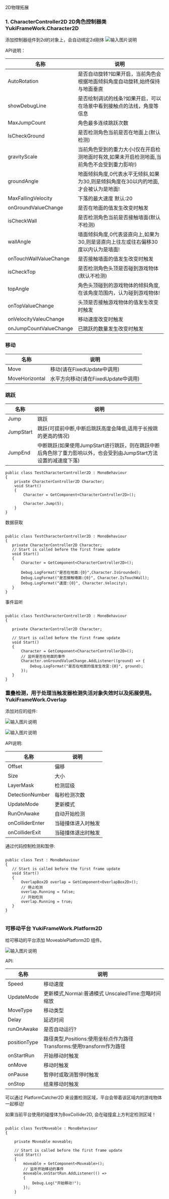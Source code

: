 2D物理拓展

### 1. CharacterController2D 2D角色控制器类 YukiFrameWork.Character2D

添加控制器组件到2d的对象上，会自动绑定2d刚体
![输入图片说明](YukiFramcharacter1.png)

API说明：


| 名称      | 说明 |
| ----------- | ----------- |
| AutoRotation |是否自动旋转?如果开启，当前角色会根据地面倾斜角度自动旋转,始终保持与地面垂直     |
| showDebugLine |是否绘制调试的线条?如果开启，可以在场景中看到接触点的法线，角度等信息     |
| MaxJumpCount | 角色最多连续跳跃次数     |
| IsCheckGround | 是否检测角色当前是否在地面上(默认检测)     |
| gravityScale | 当前角色受到的重力大小(仅在开启检测地面时有效,如果未开启检测地面,当前角色不会受到重力影响!)     |
| groundAngle | 地面倾斜角度,0代表水平无倾斜,如果为30,则是倾斜角度在30以内的地面,才会被认为是地面!     |
| MaxFallingVelocity | 下落的最大速度 默认:20     |
| onGroundValueChange | 是否在地面的值发生改变时触发    |
| isCheckWall | 是否检测角色当前是否接触墙面(默认不检测)     |
| wallAngle | 墙面倾斜角度,0代表竖直向上,如果为30,则是竖直向上往左或往右偏移30度以内认为是墙面!     |
| onTouchWallValueChange | 是否接触墙面的值发生改变时触发     |
| isCheckTop |  是否检测角色头顶是否碰到游戏物体(默认不检测)     |
| topAngle | 角色头顶碰到的游戏物体的倾斜角度,在该角度范围内，认为碰到游戏物体!     |
| onTopValueChange | 头顶是否接触游戏物体的值发生改变时触发    |
| onVelocityValeuChange | 移动速度改变时触发     |
| onJumpCountValueChange | 已跳跃的数量发生改变时触发   | 

### 移动 

| 名称      | 说明 |
| ----------- | ----------- |
|  Move | 移动(请在FixedUpdate中调用)     |  
|  MoveHorizontal  | 水平方向移动(请在FixedUpdate中调用)     |   

### 跳跃

| 名称      | 说明 |
| ----------- | ----------- | 
|  Jump  | 跳跃     |  
|  JumpStart | 跳跃(可提前中断,中断后跳跃高度会降低,适用于长按跳的更高的情况)     |  
|  JumpEnd  | 中断跳跃(如果使用JumpStart进行跳跃，则在跳跃中断后角色除了重力影响以外，也会受到由JumpStart方法设置的减速度下落)    |   

```
public class TestCharacterController2D : MonoBehaviour
{
    private CharacterController2D Character; 
    void Start()
    {
        Character = GetComponent<CharacterController2D>();

        Character.Jump(5);
    } 
}
```

数据获取 

 ```

public class TestCharacterController2D : MonoBehaviour
{ 
    private CharacterController2D Character; 
    // Start is called before the first frame update
    void Start()
    {
        Character = GetComponent<CharacterController2D>();

        Debug.LogFormat("是否在地面:{0}",Character.IsGrounded); 
        Debug.LogFormat("是否接触墙面:{0}", Character.IsTouchWall);
        Debug.LogFormat("速度:{0}", Character.Velocity);
    } 
}

 ```

事件监听

 ```

public class TestCharacterController2D : MonoBehaviour
{

    private CharacterController2D Character;

    // Start is called before the first frame update
    void Start()
    {
        Character = GetComponent<CharacterController2D>();
        // 监听是否在地面的事件
        Character.onGroundValueChange.AddListener((ground) => {
            Debug.LogFormat("是否在地面的值发生改变:{0}", ground);
        });
    } 
}

 ```

 ### 重叠检测，用于处理当触发器检测失活对象失效时以及拓展使用。YukiFrameWork.Overlap 

 添加对应的组件:

 ![输入图片说明](Texture/Overlap1.png)

 ![输入图片说明](Texture/Overlap2.png)

 API说明: 

| 名称      | 说明 |
| ----------- | ----------- |
| Offset |偏移    |  
| Size |大小    | 
| LayerMask |检测层级     | 
| DetectionNumber |每秒检测次数     |  
| UpdateMode |更新模式     |  
| RunOnAwake |自动开始检测     |  
| onColliderEnter |当碰撞体进入时触发    |
| onColliderExit |当碰撞体退出时触发    | 

通过代码控制检测和暂停:

 ```

public class Test : MonoBehaviour
{
    // Start is called before the first frame update
    void Start()
    {
        OverlapBox2D overlap = GetComponent<OverlapBox2D>();
        // 停止检测
        overlap.Running = false;
        // 开始检测
        overlap.Running = true;
    } 
}


 ```

 ### 可移动平台 YukiFrameWork.Platform2D

 给可移动的平台添加 MoveablePlatform2D 组件。

 ![输入图片说明](Texture/Moveable.png)

 API:

 | 名称      | 说明 |
| ----------- | ----------- |
| Speed |移动速度     |
| UpdateMode |更新模式,Normal:普通模式 UnscaledTime:忽略时间缩放     |
| MoveType | 移动类型     |
| Delay | 延迟时间   |
| runOnAwake | 是否自动运行?     |
| positionType | 路径类型,Positions:使用坐标点作为路径 Transforms:使用transform作为路径     |
| onStartRun | 开始移动时触发     |
| onMove | 移动时触发     |
| onPause | 暂停时或取消暂停时触发     |
| onStop | 结束移动时触发     | 


可以通过 PlatformCatcher2D 来设置检测区域，平台会带着该区域内的游戏物体一起移动!

如果当前平台使用的碰撞体为BoxCollider2D, 会在碰撞盒上方判定检测区域！

```

public class TestMoveable : MonoBehaviour
{

    private Moveable moveable;

    // Start is called before the first frame update
    void Start()
    {
        moveable = GetComponent<Moveable>();
        // 监听开始移动的事件
        moveable.onStartRun.AddListener(() => 
        {
            Debug.Log("开始移动!");
        });
    } 
```
